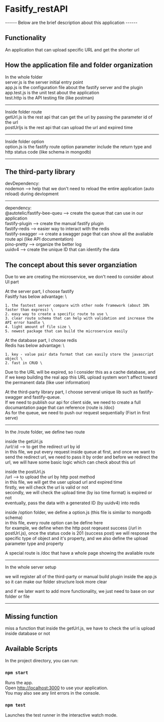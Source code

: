 # Fasitfy_restAPI

------  Below are the brief description about this application ------

## Functionality
An application that can upload specific URL and get the shorter url

## How the application file and folder organization
In the whole folder \
server.js is the server initial entry point \
app.js is the configuration file about the fastify server and the plugin \
app.test.js is the unit test about the application \
test.http is the API testing file (like postman)

----------------------------------------------------------------

Inside folder route \
getUrl.js is the rest api that can get the url by passing the parameter id of the url \
postUrljs is the rest api that can upload the url and expired time

----------------------------------------------------------------

Inside folder option \
option.js is the fastify route option parameter include the return type and http status code (like schema in mongodb)

----------------------------------------------------------------

## The third-party library
devDependency: \
nodemon --> help that we don't need to reload the entire application (auto reload) during devlopment

----------------------------------------------------------------

dependency: \
@autotelic/fastify-bee-queu --> create the queue that can use in our application \
fastify-plugin --> create the manual fastify plugin \
fastify-redis --> easier way to interact with the redis \
fastify-swagger --> create a swagger page that can show all the avaliable route api (like API documentation) \
pino-pretty --> organize the better log \
uuidv4 --> create the unique ID that can identify the data

## The concept about this sever organziation
Due to we are creating the microservice, we don't need to consider about UI part

At the server part, I choose fastify \
Fasitfy has below advantage: \

    1. the fastest server compare with other node framework (about 30% faster than express) \
    2. easy way to create a specific route to use \
    3. clear route schema that can help with validation and increase the API error handle \
    4. light amount of file size \
    5. newest package that can build the microservice easily

At the database part, I choose redis \
Redis has below advantage: \

    1. key - value pair data format that can easily store the javascript object \
    2. fast in CRUD \
    
Due to the URL will be expired, so I consider this as a cache database, and if we keep building the real app
this URL upload system won't affect toward the permanent data (like user information)

At the third-party library part, I choose serveral unique lib such as fastify-swagger and fastify-queue. \
If we need to publish our api for client side, we need to create a full documantation page that can reference (route is /doc) \
As for the queue, we need to push our request sequentially (Fisrt in first serve)

----------------------------------------------------------------

In the /route folder, we define two route

inside the getUrl.js \
/url/:id --> to get the redirect url by id \
in this file, we put every request inside queue at first, and once we want to send the redirect url, we need to pass it by order
and before we redirect the url, we will have some basic logic which can check about this url

inside the postUrl.js \
/url --> to upload the url by http post method \
in this file, we will get the user upload url and expired time \
firstly, we will check the url is valid or not \
secondly, we will check the upload time (by iso time format) is expired or not \
eventually, pass the data with a generated ID (by uuidv4) into redis

inside /option folder, we define a option.js (this file is similar to mongodb schema) \
in this file, every route option can be define here \
for example, we define when the http post reqeuest success (/url in postUrl.js), once the status code is 201 (success post)
we will response the specific type of object and it's property, and we also define the upload parameter type and property

A special route is /doc that have a whole page showing the avaliable route

----------------------------------------------------------------

In the whole server setup

we will register all of the third-party or manual build plugin inside the app.js
so it can make our folder structure look more clear

and if we later want to add more functionality, we just need to base on our folder or file

----------------------------------------------------------------
## Missing function
miss a function that inside the getUrl.js, we have to check the url is upload inside database or not

## Available Scripts
In the project directory, you can run:

### `npm start`

Runs the app.\
Open [http://localhost:3000](http://localhost:3000) to use your application.\
You may also see any lint errors in the console.

### `npm test`

Launches the test runner in the interactive watch mode.